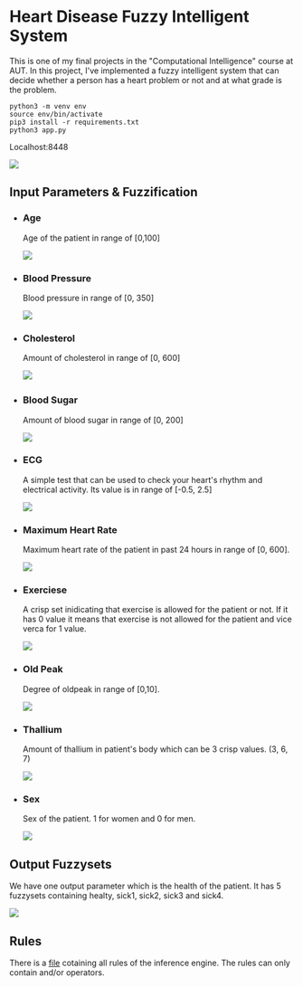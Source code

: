 # Heart Disease Fuzzy Intelligent System

This is one of my final projects in the "Computational Intelligence" course at AUT. In this project, I've implemented a fuzzy intelligent system that can decide whether a person has a heart problem or not and at what grade is the problem.

```
python3 -m venv env
source env/bin/activate
pip3 install -r requirements.txt
python3 app.py
```

Localhost:8448

![](https://github.com/Amirparsa-Sal/Heart-Disease-Fuzzy-Intelligent-System/blob/master/main_page.png)

## Input Parameters & Fuzzification

- ### Age
  
  Age of the patient in range of [0,100]
  
  ![](https://github.com/Amirparsa-Sal/Heart-Disease-Fuzzy-Intelligent-System/blob/master/fuzzysets/age.png)

- ### Blood Pressure
  
  Blood pressure in range of [0, 350]
  
  ![](https://github.com/Amirparsa-Sal/Heart-Disease-Fuzzy-Intelligent-System/blob/master/fuzzysets/bloodPressure.png)

- ### Cholesterol
  
  Amount of cholesterol in range of [0, 600]
  
  ![](https://github.com/Amirparsa-Sal/Heart-Disease-Fuzzy-Intelligent-System/blob/master/fuzzysets/cholesterol.png) 

- ### Blood Sugar
  
  Amount of blood sugar in range of [0, 200]
  
  ![](https://github.com/Amirparsa-Sal/Heart-Disease-Fuzzy-Intelligent-System/blob/master/fuzzysets/bloodSugar.png)

- ### ECG
  
  A simple test that can be used to check your heart's rhythm and electrical activity. Its value is in range of [-0.5, 2.5]
  
  ![](https://github.com/Amirparsa-Sal/Heart-Disease-Fuzzy-Intelligent-System/blob/master/fuzzysets/ECG.png)

- ### Maximum Heart Rate
  
  Maximum heart rate of the patient in past 24 hours in range of [0, 600].
  
  ![](https://github.com/Amirparsa-Sal/Heart-Disease-Fuzzy-Intelligent-System/blob/master/fuzzysets/heartRate.png)

- ### Exerciese
  
  A crisp set inidicating that exercise is allowed for the patient or not. If it has 0 value it means that exercise is not allowed for the patient and vice verca for 1 value.
  
  ![](https://github.com/Amirparsa-Sal/Heart-Disease-Fuzzy-Intelligent-System/blob/master/fuzzysets/exercise.png)

- ### Old Peak
  
  Degree of oldpeak in range of [0,10].
  
  ![](https://github.com/Amirparsa-Sal/Heart-Disease-Fuzzy-Intelligent-System/blob/master/fuzzysets/oldPeak.png)

- ### Thallium
  
  Amount of thallium in patient's body which can be 3 crisp values. (3, 6, 7)
  
  ![](https://github.com/Amirparsa-Sal/Heart-Disease-Fuzzy-Intelligent-System/blob/master/fuzzysets/thallium.png)

- ### Sex
  
  Sex of the patient. 1 for women and 0 for men.
  
  ![](https://github.com/Amirparsa-Sal/Heart-Disease-Fuzzy-Intelligent-System/blob/master/fuzzysets/sex.png)

## Output Fuzzysets

We have one output parameter which is the health of the patient. It has 5 fuzzysets containing healty, sick1, sick2, sick3 and sick4.

![](https://github.com/Amirparsa-Sal/Heart-Disease-Fuzzy-Intelligent-System/blob/master/fuzzysets/health.png)

## Rules

There is a [file](https://github.com/Amirparsa-Sal/Heart-Disease-Fuzzy-Intelligent-System/blob/master/rules.fcl) cotaining all rules of the inference engine. The rules can only contain and/or operators.




